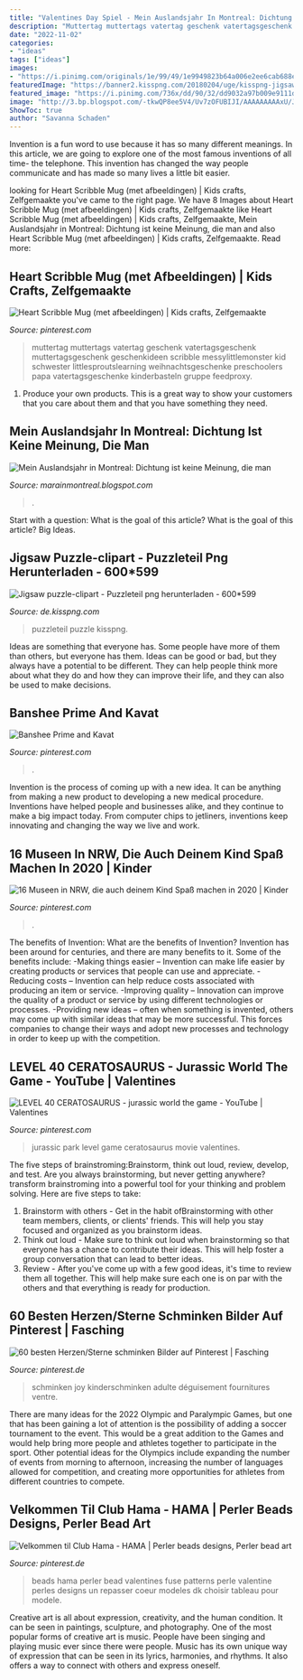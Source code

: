 ```yaml
---
title: "Valentines Day Spiel - Mein Auslandsjahr In Montreal: Dichtung Ist Keine Meinung, Die Man"
description: "Muttertag muttertags vatertag geschenk vatertagsgeschenk muttertagsgeschenk geschenkideen scribble messylittlemonster kid schwester littlesproutslearning weihnachtsgeschenke preschoolers papa vatertagsgeschenke kinderbasteln gruppe feedproxy"
date: "2022-11-02"
categories:
- "ideas"
tags: ["ideas"]
images:
- "https://i.pinimg.com/originals/1e/99/49/1e9949823b64a006e2ee6cab688e942f.jpg"
featuredImage: "https://banner2.kisspng.com/20180204/uge/kisspng-jigsaw-puzzle-clip-art-puzzle-piece-5a77391f416782.6897508515177628472679.jpg"
featured_image: "https://i.pinimg.com/736x/dd/90/32/dd9032a97b009e9111d020da99c44ec7--princess-face-painting-valentines-day.jpg"
image: "http://3.bp.blogspot.com/-tkwQP8ee5V4/Uv7zOFUBIJI/AAAAAAAAAxU/JzJwXBiFIAI/w1200-h630-p-k-no-nu/1621823_10203154420405593_1397627786_n.jpg"
ShowToc: true
author: "Savanna Schaden"
---
```



Invention is a fun word to use because it has so many different meanings. In this article, we are going to explore one of the most famous inventions of all time- the telephone. This invention has changed the way people communicate and has made so many lives a little bit easier.

	

		
looking for Heart Scribble Mug (met afbeeldingen) | Kids crafts, Zelfgemaakte you've came to the right page. We have 8 Images about Heart Scribble Mug (met afbeeldingen) | Kids crafts, Zelfgemaakte like Heart Scribble Mug (met afbeeldingen) | Kids crafts, Zelfgemaakte, Mein Auslandsjahr in Montreal: Dichtung ist keine Meinung, die man and also Heart Scribble Mug (met afbeeldingen) | Kids crafts, Zelfgemaakte. Read more:
		
    
## Heart Scribble Mug (met Afbeeldingen) | Kids Crafts, Zelfgemaakte

<img loading=lazy src="https://i.pinimg.com/originals/1e/99/49/1e9949823b64a006e2ee6cab688e942f.jpg" onerror="this.onerror=null;this.src='https://tse1.mm.bing.net/th?id=OIP.EhAWC4k9qO32hGzZgb014AHaS7&amp;pid=15.1';" alt="Heart Scribble Mug (met afbeeldingen) | Kids crafts, Zelfgemaakte">

_Source: pinterest.com_

>muttertag muttertags vatertag geschenk vatertagsgeschenk muttertagsgeschenk geschenkideen scribble messylittlemonster kid schwester littlesproutslearning weihnachtsgeschenke preschoolers papa vatertagsgeschenke kinderbasteln gruppe feedproxy. 

	

1. Produce your own products. This is a great way to show your customers that you care about them and that you have something they need.

    
## Mein Auslandsjahr In Montreal: Dichtung Ist Keine Meinung, Die Man

<img loading=lazy src="http://3.bp.blogspot.com/-tkwQP8ee5V4/Uv7zOFUBIJI/AAAAAAAAAxU/JzJwXBiFIAI/w1200-h630-p-k-no-nu/1621823_10203154420405593_1397627786_n.jpg" onerror="this.onerror=null;this.src='https://tse2.mm.bing.net/th?id=OIP.y8fpre8tRLSVIqyKI2CpBQHaD4&amp;pid=15.1';" alt="Mein Auslandsjahr in Montreal: Dichtung ist keine Meinung, die man">

_Source: marainmontreal.blogspot.com_

>. 

	

Start with a question: What is the goal of this article?
What is the goal of this article? Big Ideas.

    
## Jigsaw Puzzle-clipart - Puzzleteil Png Herunterladen - 600*599

<img loading=lazy src="https://banner2.kisspng.com/20180204/uge/kisspng-jigsaw-puzzle-clip-art-puzzle-piece-5a77391f416782.6897508515177628472679.jpg" onerror="this.onerror=null;this.src='https://tse2.mm.bing.net/th?id=OIP.XZ3Dz3_22wKIiqk6FQulNwHaE8&amp;pid=15.1';" alt="Jigsaw puzzle-clipart - Puzzleteil png herunterladen - 600*599">

_Source: de.kisspng.com_

>puzzleteil puzzle kisspng. 

	

Ideas are something that everyone has. Some people have more of them than others, but everyone has them. Ideas can be good or bad, but they always have a potential to be different. They can help people think more about what they do and how they can improve their life, and they can also be used to make decisions.

    
## Banshee Prime And Kavat

<img loading=lazy src="https://i.pinimg.com/474x/a2/68/34/a268346be89c35a625084548b5e840a3.jpg" onerror="this.onerror=null;this.src='https://tse3.mm.bing.net/th?id=OIP.svf2PXWSAnZ7QSSF-naBYQAAAA&amp;pid=15.1';" alt="Banshee Prime and Kavat">

_Source: pinterest.com_

>. 

	

Invention is the process of coming up with a new idea. It can be anything from making a new product to developing a new medical procedure. Inventions have helped people and businesses alike, and they continue to make a big impact today. From computer chips to jetliners, inventions keep innovating and changing the way we live and work.

    
## 16 Museen In NRW, Die Auch Deinem Kind Spaß Machen In 2020 | Kinder

<img loading=lazy src="https://i.pinimg.com/736x/b1/5e/ae/b15eae427e55813540eb919fc2de98ed.jpg" onerror="this.onerror=null;this.src='https://tse4.mm.bing.net/th?id=OIP.iLJvgf3SiPWqcXtyyiS2GAHaFv&amp;pid=15.1';" alt="16 Museen in NRW, die auch deinem Kind Spaß machen in 2020 | Kinder">

_Source: pinterest.com_

>. 

	

The benefits of Invention: What are the benefits of Invention?
Invention has been around for centuries, and there are many benefits to it. Some of the benefits include: 
-Making things easier – Invention can make life easier by creating products or services that people can use and appreciate. 
-Reducing costs – Invention can help reduce costs associated with producing an item or service. 
-Improving quality – Innovation can improve the quality of a product or service by using different technologies or processes. 
-Providing new ideas – often when something is invented, others may come up with similar ideas that may be more successful. This forces companies to change their ways and adopt new processes and technology in order to keep up with the competition.

    
## LEVEL 40 CERATOSAURUS - Jurassic World The Game - YouTube | Valentines

<img loading=lazy src="https://s-media-cache-ak0.pinimg.com/736x/a7/29/9c/a7299cff4a4430a4ae4a2df780536c0b--jurassic-world-jurassic-park.jpg" onerror="this.onerror=null;this.src='https://tse3.mm.bing.net/th?id=OIP.UFI6tAzw-KNZt8nIMoTxQgHaFj&amp;pid=15.1';" alt="LEVEL 40 CERATOSAURUS - jurassic world the game - YouTube | Valentines">

_Source: pinterest.com_

>jurassic park level game ceratosaurus movie valentines. 

	

The five steps of brainstroming:Brainstorm, think out loud, review, develop, and test.
Are you always brainstorming, but never getting anywhere? transform brainstroming into a powerful tool for your thinking and problem solving. Here are five steps to take: 
1. Brainstorm with others - Get in the habit ofBrainstorming with other team members, clients, or clients' friends. This will help you stay focused and organized as you brainstorm ideas. 
2. Think out loud - Make sure to think out loud when brainstorming so that everyone has a chance to contribute their ideas. This will help foster a group conversation that can lead to better ideas. 
3. Review - After you've come up with a few good ideas, it's time to review them all together. This will help make sure each one is on par with the others and that everything is ready for production. 

    
## 60 Besten Herzen/Sterne Schminken Bilder Auf Pinterest | Fasching

<img loading=lazy src="https://i.pinimg.com/736x/dd/90/32/dd9032a97b009e9111d020da99c44ec7--princess-face-painting-valentines-day.jpg" onerror="this.onerror=null;this.src='https://tse4.mm.bing.net/th?id=OIP.kQiqfs6cl57aybMTGUtktQHaHa&amp;pid=15.1';" alt="60 besten Herzen/Sterne schminken Bilder auf Pinterest | Fasching">

_Source: pinterest.de_

>schminken joy kinderschminken adulte déguisement fournitures ventre. 

	

There are many ideas for the 2022 Olympic and Paralympic Games, but one that has been gaining a lot of attention is the possibility of adding a soccer tournament to the event. This would be a great addition to the Games and would help bring more people and athletes together to participate in the sport. Other potential ideas for the Olympics include expanding the number of events from morning to afternoon, increasing the number of languages allowed for competition, and creating more opportunities for athletes from different countries to compete.

    
## Velkommen Til Club Hama - HAMA | Perler Beads Designs, Perler Bead Art

<img loading=lazy src="https://i.pinimg.com/736x/17/27/12/172712734ce5bfeb809cae0c0de24c87--fuse-beads-hama-beads.jpg" onerror="this.onerror=null;this.src='https://tse2.mm.bing.net/th?id=OIP.76reHFhwqttiBDiq5tDxcgD6Es&amp;pid=15.1';" alt="Velkommen til Club Hama - HAMA | Perler beads designs, Perler bead art">

_Source: pinterest.de_

>beads hama perler bead valentines fuse patterns perle valentine perles designs un repasser coeur modeles dk choisir tableau pour modele. 

	

Creative art is all about expression, creativity, and the human condition. It can be seen in paintings, sculpture, and photography. One of the most popular forms of creative art is music. People have been singing and playing music ever since there were people. Music has its own unique way of expression that can be seen in its lyrics, harmonies, and rhythms. It also offers a way to connect with others and express oneself.

